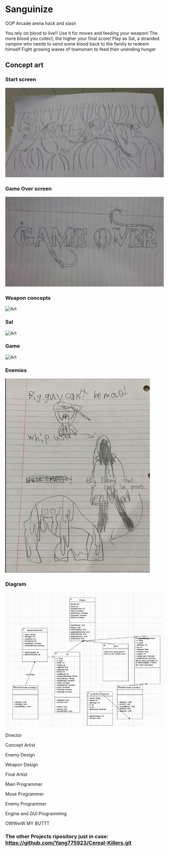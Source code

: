 # Sanguinize

OOP Arcade arena hack and slash

You rely on blood to live!! Use it for moves and feeding your weapon!
The more blood you collect, the higher your final score!
Play as Sal, a stranded vampire who needs to send some blood back to the family to redeem himself
Fight growing waves of townsmen to feed their unending hunger

## Concept art
### Start screen

![Art](https://github.com/fugu2000/sanguinize/blob/main/assets/Sang.jpg?raw=true)

### Game Over screen

![Art](https://github.com/fugu2000/sanguinize/blob/main/assets/Gameover.jpg?raw=true)

### Weapon concepts

![Art](https://github.com/fugu2000/sanguinize/blob/main/assets/weapons.jpg?raw=true)

### Sal

![Art](https://github.com/fugu2000/sanguinize/blob/main/assets/scythe.jpg?raw=true)

### Game

![Art](https://github.com/fugu2000/sanguinize/blob/main/assets/sigma.heic?raw=true)

### Enemies

![Art](https://github.com/fugu2000/sanguinize/blob/main/assets/Enemies.png?raw=true)

### Diagram

![Art](https://github.com/fugu2000/sanguinize/blob/main/assets/Diagram.png?raw=true)

Director

Concept Artist

Enemy Design

Weapon Design

Final Artist

Main Programmer

Move Programmer

Enemy Programmer

Engine  and GUI Programming

OWWwW MY BUTTT
### The other Projects ripository just in case: https://github.com/Yang775923/Cereal-Killers.git
